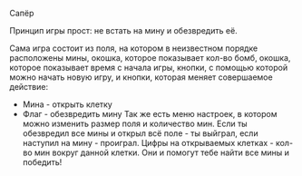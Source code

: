 Сапёр

Принцип игры прост: не встать на мину и обезвредить её.

Сама игра состоит из поля, на котором в неизвестном порядке расположены мины, окошка, которое показывает кол-во бомб, 
окошка, которое показывает время с начала игры, кнопки, с помощью которой можно начать новую игру, и кнопки, 
которая меняет совершаемое действие:
   - Мина - открыть клетку
   - Флаг - обезвредить мину
Так же есть меню настроек, в котором можно изменить размер поля и количество мин.
Если ты обезвредил все мины и открыл всё поле - ты выйграл, если наступил на мину - проиграл.
Цифры на открываемых клетках - кол-во мин вокруг данной клетки. Они и помогут тебе найти все мины и победить!
